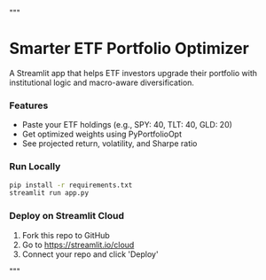 """
# Smarter ETF Portfolio Optimizer

A Streamlit app that helps ETF investors upgrade their portfolio with institutional logic and macro-aware diversification.

### Features
- Paste your ETF holdings (e.g., SPY: 40, TLT: 40, GLD: 20)
- Get optimized weights using PyPortfolioOpt
- See projected return, volatility, and Sharpe ratio

### Run Locally
```bash
pip install -r requirements.txt
streamlit run app.py
```

### Deploy on Streamlit Cloud
1. Fork this repo to GitHub
2. Go to https://streamlit.io/cloud
3. Connect your repo and click 'Deploy'

"""

